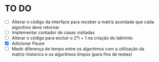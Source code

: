 # TO DO

- [ ] Alterar o código da interface para receber a matriz acordada que cada algoritmo deve retornar
- [ ] Implementar contador de casas visitadas
- [ ] Alterar o código para excluir o 2*i + 1 na criação do labirinto
- [X] Adicionar Pause
- [ ] Medir diferença de tempo entre os algoritmos com a utilização da matriz-historico e os algoritmos limpos (para fins de testes)